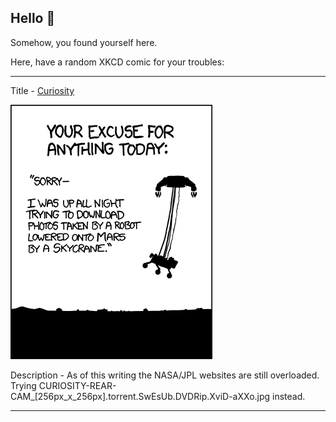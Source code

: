 ## Hello 👀

Somehow, you found yourself here.

Here, have a random XKCD comic for your troubles:

-----------------------------------

Title - [Curiosity](https://xkcd.com/1091)

![Curiosity](./random_comic.png)

Description - As of this writing the NASA/JPL websites are still overloaded. Trying CURIOSITY-REAR-CAM_[256px_x_256px].torrent.SwEsUb.DVDRip.XviD-aXXo.jpg instead.

-----------------------------------
